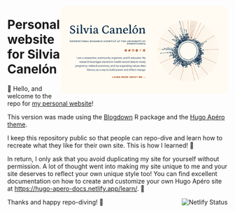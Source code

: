 <a href='https://silvia.rbind.io'><img src='https://github.com/spcanelon/silvia/blob/main/static/img/silvia-social.png?raw=true' align="right" height="200" alt=''/></a>

# Personal website for Silvia Canelón

👋 Hello, and welcome to the repo for [my personal website](https://silvia.rbind.io)!

This version was made using the [Blogdown](https://pkgs.rstudio.com/blogdown/index.html) R package and the [Hugo Apéro theme](https://hugo-apero-docs.netlify.app/).

I keep this repository public so that people can repo-dive and learn how to recreate what they like for their own site. This is how I learned! 🙌

In return, I only ask that you avoid duplicating my site for yourself without permission. A lot of thought went into making my site unique to me and your site deserves to reflect your own unique style too! You can find excellent documentation on how to create and customize your own Hugo Apéro site at https://hugo-apero-docs.netlify.app/learn/. 🥂

Thanks and happy repo-diving! 🤿 <a href='https://app.netlify.com/sites/silvia/deploys'><img src='https://api.netlify.com/api/v1/badges/4d7dccd9-ec21-47eb-b218-34cb5b768883/deploy-status' align="right" height="20" alt='Netlify Status'/></a>
